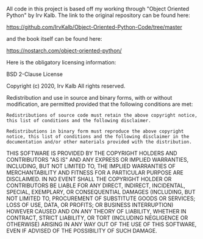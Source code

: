All code in this project is based off my working through "Object Oriented Python" by Irv Kalb. The link to the original repository can be found here:

https://github.com/IrvKalb/Object-Oriented-Python-Code/tree/master

and the book itself can be found here:

https://nostarch.com/object-oriented-python/

Here is the obligatory licensing information:

BSD 2-Clause License

Copyright (c) 2020, Irv Kalb All rights reserved.

Redistribution and use in source and binary forms, with or without modification, are permitted provided that the following conditions are met:

    Redistributions of source code must retain the above copyright notice, this list of conditions and the following disclaimer.

    Redistributions in binary form must reproduce the above copyright notice, this list of conditions and the following disclaimer in the documentation and/or other materials provided with the distribution.

THIS SOFTWARE IS PROVIDED BY THE COPYRIGHT HOLDERS AND CONTRIBUTORS "AS IS" AND ANY EXPRESS OR IMPLIED WARRANTIES, INCLUDING, BUT NOT LIMITED TO, THE IMPLIED WARRANTIES OF MERCHANTABILITY AND FITNESS FOR A PARTICULAR PURPOSE ARE DISCLAIMED. IN NO EVENT SHALL THE COPYRIGHT HOLDER OR CONTRIBUTORS BE LIABLE FOR ANY DIRECT, INDIRECT, INCIDENTAL, SPECIAL, EXEMPLARY, OR CONSEQUENTIAL DAMAGES (INCLUDING, BUT NOT LIMITED TO, PROCUREMENT OF SUBSTITUTE GOODS OR SERVICES; LOSS OF USE, DATA, OR PROFITS; OR BUSINESS INTERRUPTION) HOWEVER CAUSED AND ON ANY THEORY OF LIABILITY, WHETHER IN CONTRACT, STRICT LIABILITY, OR TORT (INCLUDING NEGLIGENCE OR OTHERWISE) ARISING IN ANY WAY OUT OF THE USE OF THIS SOFTWARE, EVEN IF ADVISED OF THE POSSIBILITY OF SUCH DAMAGE.
